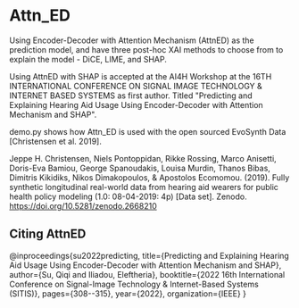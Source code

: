 # Attn_ED

Using Encoder-Decoder with Attention Mechanism (AttnED) as the prediction model, and have three post-hoc XAI methods to choose from to explain the model - DiCE, LIME, and SHAP. 

Using AttnED with SHAP is accepted at the AI4H Workshop at the 16TH INTERNATIONAL CONFERENCE ON SIGNAL IMAGE TECHNOLOGY & INTERNET BASED SYSTEMS as first author. Titled "Predicting and Explaining Hearing Aid Usage Using Encoder-Decoder with Attention Mechanism and SHAP".

demo.py shows how Attn_ED is used with the open sourced EvoSynth Data [Christensen et al. 2019].

Jeppe H. Christensen, Niels Pontoppidan, Rikke Rossing, Marco Anisetti, Doris-Eva Bamiou, George Spanoudakis, Louisa Murdin, Thanos Bibas, Dimitris Kikidiks, Nikos Dimakopoulos, & Apostolos Ecomomou. (2019). Fully synthetic longitudinal real-world data from hearing aid wearers for public health policy modeling (1.0: 08-04-2019: 4p) [Data set]. Zenodo. https://doi.org/10.5281/zenodo.2668210

## Citing AttnED

@inproceedings{su2022predicting,
  title={Predicting and Explaining Hearing Aid Usage Using Encoder-Decoder with Attention Mechanism and SHAP},
  author={Su, Qiqi and Iliadou, Eleftheria},
  booktitle={2022 16th International Conference on Signal-Image Technology \& Internet-Based Systems (SITIS)},
  pages={308--315},
  year={2022},
  organization={IEEE}
}
